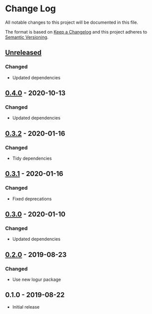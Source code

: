 # Change Log


All notable changes to this project will be documented in this file.

The format is based on [Keep a Changelog](http://keepachangelog.com/en/1.0.0/)
and this project adheres to [Semantic Versioning](http://semver.org/spec/v2.0.0.html).


## [Unreleased]

### Changed

- Updated dependencies


## [0.4.0] - 2020-10-13

### Changed

- Updated dependencies


## [0.3.2] - 2020-01-16

### Changed

- Tidy dependencies


## [0.3.1] - 2020-01-16

### Changed

- Fixed deprecations


## [0.3.0] - 2020-01-10

### Changed

- Updated dependencies


## [0.2.0] - 2019-08-23

### Changed

- Use new logur package


## 0.1.0 - 2019-08-22

- Initial release


[Unreleased]: https://github.com/logur/integration-logr/compare/v0.4.0...HEAD
[0.4.0]: https://github.com/logur/integration-logr/compare/v0.3.2...v0.4.0
[0.3.2]: https://github.com/logur/integration-logr/compare/v0.3.1...v0.3.2
[0.3.1]: https://github.com/logur/integration-logr/compare/v0.3.0...v0.3.1
[0.3.0]: https://github.com/logur/integration-logr/compare/v0.2.0...v0.3.0
[0.2.0]: https://github.com/logur/integration-logr/compare/v0.1.0...v0.2.0
